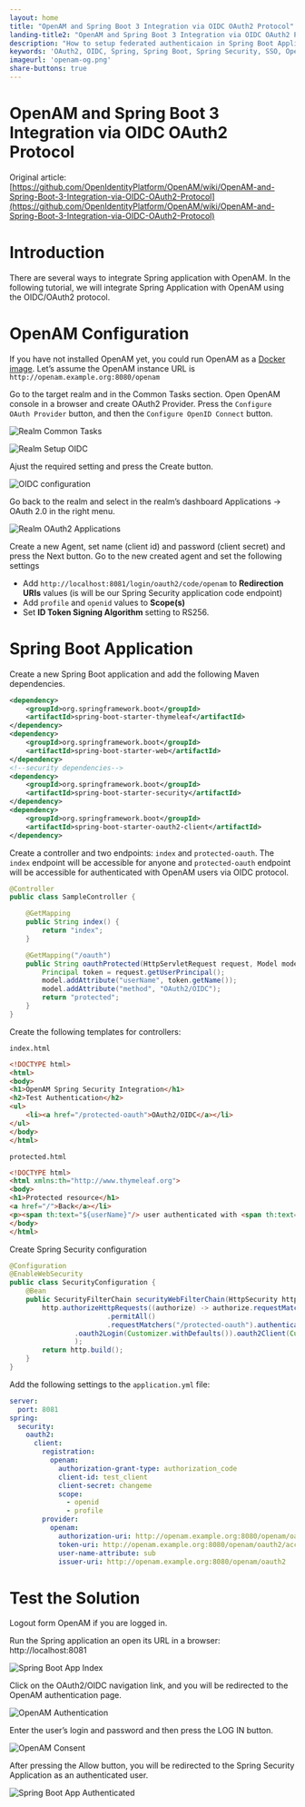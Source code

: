 ```yaml
---
layout: home
title: "OpenAM and Spring Boot 3 Integration via OIDC OAuth2 Protocol"
landing-title2: "OpenAM and Spring Boot 3 Integration via OIDC OAuth2 Protocol"
description: "How to setup federated authenticaion in Spring Boot Application via OpenAM using OIDC OAuth2 Protocol"
keywords: 'OAuth2, OIDC, Spring, Spring Boot, Spring Security, SSO, OpenAM'
imageurl: 'openam-og.png'
share-buttons: true
---
```

<h1>OpenAM and Spring Boot 3 Integration via OIDC OAuth2 Protocol</h1>

Original article: [https://github.com/OpenIdentityPlatform/OpenAM/wiki/OpenAM-and-Spring-Boot-3-Integration-via-OIDC-OAuth2-Protocol](https://github.com/OpenIdentityPlatform/OpenAM/wiki/OpenAM-and-Spring-Boot-3-Integration-via-OIDC-OAuth2-Protocol)

# Introduction

There are several ways to integrate Spring application with OpenAM. In the following tutorial, we will integrate Spring Application with OpenAM using the OIDC/OAuth2 protocol.

# OpenAM Configuration

If you have not installed OpenAM yet, you could run OpenAM as a [Docker image](https://hub.docker.com/r/openidentityplatform/openam/). Let’s assume the OpenAM instance URL is `http://openam.example.org:8080/openam`

Go to the target realm and in the Common Tasks section. Open OpenAM console in a browser and create OAuth2 Provider. Press the `Configure OAuth Provider` button, and then the `Configure OpenID Connect` button.

![Realm Common Tasks](/assets/img/openam-spring-boot-oauth/realm-common-tasks.png)

![Realm Setup OIDC](/assets/img/openam-spring-boot-oauth/realm-oidc.png)

Ajust the required setting and press the Create button.

![OIDC configuration](/assets/img/openam-spring-boot-oauth/configure-oidc.png)

Go back to the realm and select in the realm’s dashboard Applications → OAuth 2.0 in the right menu.

![Realm OAuth2 Applications](/assets/img/openam-spring-boot-oauth/realm-applications-oauth.png)

Create a new Agent, set name (client id) and password (client secret) and press the Next button. Go to the new created agent and set the following settings

- Add `http://localhost:8081/login/oauth2/code/openam` to **Redirection URIs** values (is will be our Spring Security application code endpoint)
- Add `profile` and `openid` values to **Scope(s)**
- Set **ID Token Signing Algorithm**  setting to RS256.

# Spring Boot Application

Create a new Spring Boot application and add the following Maven dependencies.

```xml
<dependency>
    <groupId>org.springframework.boot</groupId>
    <artifactId>spring-boot-starter-thymeleaf</artifactId>
</dependency>
<dependency>
    <groupId>org.springframework.boot</groupId>
    <artifactId>spring-boot-starter-web</artifactId>
</dependency>
<!--security dependencies-->
<dependency>
    <groupId>org.springframework.boot</groupId>
    <artifactId>spring-boot-starter-security</artifactId>
</dependency>
<dependency>
    <groupId>org.springframework.boot</groupId>
    <artifactId>spring-boot-starter-oauth2-client</artifactId>
</dependency>
```

Create a controller and two endpoints: `index` and `protected-oauth`. The `index` endpoint will be accessible for anyone and `protected-oauth` endpoint will be accessible for authenticated with OpenAM users via OIDC protocol.

```java
@Controller
public class SampleController {

    @GetMapping
    public String index() {
        return "index";
    }

    @GetMapping("/oauth")
    public String oauthProtected(HttpServletRequest request, Model model) {
        Principal token = request.getUserPrincipal();
        model.addAttribute("userName", token.getName());
        model.addAttribute("method", "OAuth2/OIDC");
        return "protected";
    }
}
```

Create the following templates for controllers:

`index.html`

```html
<!DOCTYPE html>
<html>
<body>
<h1>OpenAM Spring Security Integration</h1>
<h2>Test Authentication</h2>
<ul>
    <li><a href="/protected-oauth">OAuth2/OIDC</a></li>
</ul>
</body>
</html>
```

`protected.html`

```html
<!DOCTYPE html>
<html xmlns:th="http://www.thymeleaf.org">
<body>
<h1>Protected resource</h1>
<a href="/">Back</a></li>
<p><span th:text="${userName}"/> user authenticated with <span th:text="${method}"/></p>
</body>
</html>
```

Create Spring Security configuration

```java
@Configuration
@EnableWebSecurity
public class SecurityConfiguration {
    @Bean
    public SecurityFilterChain securityWebFilterChain(HttpSecurity http) throws Exception {
        http.authorizeHttpRequests((authorize) -> authorize.requestMatchers("/", "/oauth2/**")
                        .permitAll()
                        .requestMatchers("/protected-oauth").authenticated())
                .oauth2Login(Customizer.withDefaults()).oauth2Client(Customizer.withDefaults()
                );
        return http.build();
    }
}
```

Add the following settings to the `application.yml` file:

```yaml
server:
  port: 8081
spring:
  security:
    oauth2:
      client:
        registration:
          openam:
            authorization-grant-type: authorization_code
            client-id: test_client
            client-secret: changeme
            scope:
              - openid
              - profile
        provider:
          openam:
            authorization-uri: http://openam.example.org:8080/openam/oauth2/authorize
            token-uri: http://openam.example.org:8080/openam/oauth2/access_token
            user-name-attribute: sub
            issuer-uri: http://openam.example.org:8080/openam/oauth2
```

# Test the Solution

Logout form OpenAM if you are logged in.

Run the Spring application an open its URL in a browser: http://localhost:8081

![Spring Boot App Index](/assets/img/openam-spring-boot-oauth/test-app.png)

Click on the OAuth2/OIDC navigation link, and you will be redirected to the OpenAM authentication page.

![OpenAM Authentication](/assets/img/openam-spring-boot-oauth/openam-auth.png)

Enter the user’s login and password and then press the LOG IN button.

![OpenAM Consent](/assets/img/openam-spring-boot-oauth/openam-consent.png)

After pressing the Allow button, you will be redirected to the Spring Security Application as an authenticated user.

![Spring Boot App Authenticated](/assets/img/openam-spring-boot-oauth/test-app-authenticated.png)
